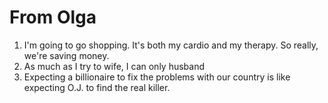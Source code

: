 # From Olga

1. I'm going to go shopping. It's both my cardio and my therapy. So really, we're saving money.
2. As much as I try to wife, I can only husband
3. Expecting a billionaire to fix the problems with our country is like expecting O.J. to find the real killer.
